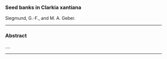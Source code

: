 
### Seed banks in Clarkia xantiana

Siegmund, G.-F., and M. A. Geber.

-----

### Abstract

….

-----
